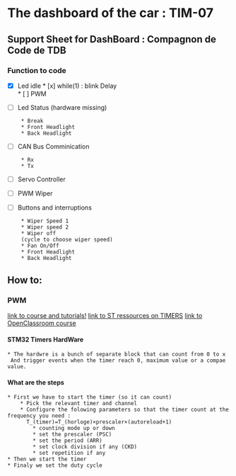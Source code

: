 # The dashboard of the car : TIM-07

## Support Sheet for DashBoard : Compagnon de Code de TDB

### Function to code

* [x]  Led idle
		* [x] while(1) : blink Delay	
		* [ ] PWM 				

* [ ]  Led Status
		(hardware missing)
		
		* Break
		* Front Headlight
		* Back Headlight

* [ ]  CAN Bus Comminication

		* Rx
		* Tx
		
* [ ]  Servo Controller 

* [ ]  PWM Wiper

* [ ]  Buttons and interruptions
		
		* Wiper Speed 1
		* Wiper speed 2
		* Wiper off
		(cycle to choose wiper speed)
		* Fan On/Off
		* Front Headlight 
		* Back Headlight
## How to:

### PWM 

[link to course and tutorials!](https://visualgdb.com/tutorials/arm/stm32/pwm/)
[link to ST ressources on TIMERS](https://www.st.com/content/ccc/resource/training/technical/product_training/c4/1b/56/83/3a/a1/47/64/STM32L4_WDG_TIMERS_GPTIM.pdf/files/STM32L4_WDG_TIMERS_GPTIM.pdf/jcr:content/translations/en.STM32L4_WDG_TIMERS_GPTIM.pdf)
[link to OpenClassroom course](https://openclassrooms.com/fr/courses/4117396-developpez-en-c-pour-lembarque/4629911-configurez-un-modulateur-de-longueur-d-impulsion)
#### STM32 Timers HardWare
	* The hardwre is a bunch of separate block that can count from 0 to x
	 And trigger events when the timer reach 0, maximum value or a compae value. 
#### What are the steps 
	* First we have to start the timer (so it can count)
		* Pick the relevant timer and channel 
		* Configure the folowing parameters so that the timer count at the frequency you need :
		  T_(timer)=T_(horloge)×prescaler×(autoreload+1)
			* counting mode up or down
			* set the prescaler (PSC)
			* set the period (ARR)
			* set clock division if any (CKD)
			* set repetition if any 
	* Then we start the timer
	* Finaly we set the duty cycle
